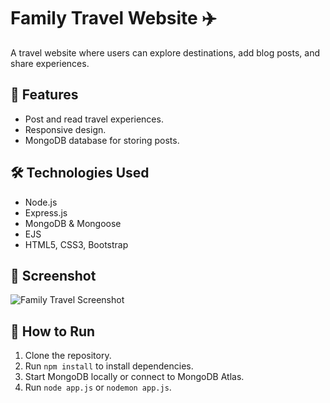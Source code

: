 # Family Travel Website ✈️

A travel website where users can explore destinations, add blog posts, and share experiences.

## 🚀 Features
- Post and read travel experiences.
- Responsive design.
- MongoDB database for storing posts.

## 🛠️ Technologies Used
- Node.js
- Express.js
- MongoDB & Mongoose
- EJS
- HTML5, CSS3, Bootstrap

## 📸 Screenshot
![Family Travel Screenshot](screenshot.png)

## 📂 How to Run
1. Clone the repository.
2. Run `npm install` to install dependencies.
3. Start MongoDB locally or connect to MongoDB Atlas.
4. Run `node app.js` or `nodemon app.js`.


